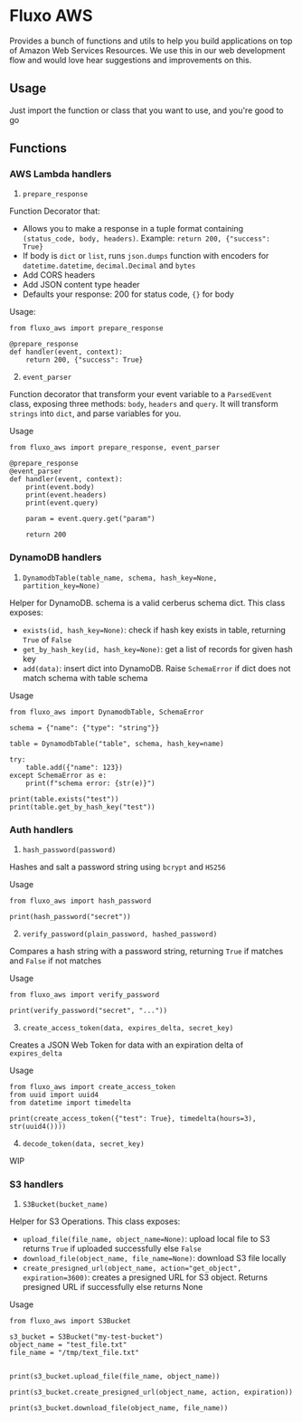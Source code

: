 # Fluxo AWS

Provides a bunch of functions and utils to help you build applications on top of Amazon Web Services Resources. We use this in our web development flow and would love hear suggestions and improvements on this.

## Usage

Just import the function or class that you want to use, and you're good to go

## Functions

### AWS Lambda handlers

1. `prepare_response`

Function Decorator that:
- Allows you to make a response in a tuple format containing `(status_code, body, headers)`. Example: `return 200, {"success": True}`
- If body is `dict` or `list`, runs `json.dumps` function with encoders for `datetime.datetime`, `decimal.Decimal` and `bytes`
- Add CORS headers
- Add JSON content type header
- Defaults your response: 200 for status code, `{}` for body

Usage:
```
from fluxo_aws import prepare_response

@prepare_response
def handler(event, context):
    return 200, {"success": True}
```

2. `event_parser`

Function decorator that transform your event variable to a `ParsedEvent` class, exposing three methods: `body`, `headers` and `query`. It will transform `strings` into `dict`, and parse variables for you.

Usage
```
from fluxo_aws import prepare_response, event_parser

@prepare_response
@event_parser
def handler(event, context):
    print(event.body)
    print(event.headers)
    print(event.query)

    param = event.query.get("param")

    return 200
```

### DynamoDB handlers

1. `DynamodbTable(table_name, schema, hash_key=None, partition_key=None)`

Helper for DynamoDB. schema is a valid cerberus schema dict. This class exposes:

- `exists(id, hash_key=None)`: check if hash key exists in table, returning `True` of `False`
- `get_by_hash_key(id, hash_key=None)`: get a list of records for given hash key
- `add(data)`: insert dict into DynamoDB. Raise `SchemaError` if dict does not match schema with table schema

Usage
```
from fluxo_aws import DynamodbTable, SchemaError

schema = {"name": {"type": "string"}}

table = DynamodbTable("table", schema, hash_key=name)

try:
    table.add({"name": 123})
except SchemaError as e:
    print(f"schema error: {str(e)}")

print(table.exists("test"))
print(table.get_by_hash_key("test"))
```

### Auth handlers

1. `hash_password(password)`

Hashes and salt a password string using `bcrypt` and `HS256`

Usage
```
from fluxo_aws import hash_password

print(hash_password("secret"))
```

2. `verify_password(plain_password, hashed_password)`

Compares a hash string with a password string, returning `True` if matches and `False` if not matches

Usage
```
from fluxo_aws import verify_password

print(verify_password("secret", "..."))
```

3. `create_access_token(data, expires_delta, secret_key)`

Creates a JSON Web Token for data with an expiration delta of `expires_delta`

Usage
```
from fluxo_aws import create_access_token
from uuid import uuid4
from datetime import timedelta

print(create_access_token({"test": True}, timedelta(hours=3), str(uuid4())))
```

4. `decode_token(data, secret_key)`

WIP

### S3 handlers

1. `S3Bucket(bucket_name)`

Helper for S3 Operations. This class exposes:

- `upload_file(file_name, object_name=None)`: upload local file to S3 returns `True` if uploaded successfully else `False`
- `download_file(object_name, file_name=None)`: download S3 file locally
- `create_presigned_url(object_name, action="get_object", expiration=3600)`: creates a presigned URL for S3 object. Returns presigned URL if successfully else returns None

Usage
```
from fluxo_aws import S3Bucket

s3_bucket = S3Bucket("my-test-bucket")
object_name = "test_file.txt"
file_name = "/tmp/text_file.txt"


print(s3_bucket.upload_file(file_name, object_name))

print(s3_bucket.create_presigned_url(object_name, action, expiration))

print(s3_bucket.download_file(object_name, file_name))

```
